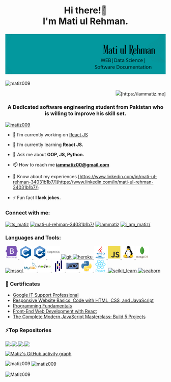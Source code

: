 <h1 align="center">Hi there!👋<br>I'm Mati ul Rehman.</h1>
<h3 align="center"><img src="Matiz_Cover.jpg"/></h3>
<p align="left"> <img src="https://komarev.com/ghpvc/?username=matiz009&label=Profile%20views&color=0e75b6&style=flat" alt="matiz009" /> </p>
<p align="right"><img src="https://img.shields.io/badge/WhatsApp-25D366?style=for-the-badge&logo=whatsapp&logoColor=white "/>[https://iammatiz.me]</p>
<h3 align="center">A Dedicated software engineering student from Pakistan who is willing to improve his skill set.</h3>


<p align="left"> <a href="https://github.com/ryo-ma/github-profile-trophy"><img src="https://github-profile-trophy.vercel.app/?username=matiz009" alt="matiz009" /></a> </p>

- 🔭 I’m currently working on [React JS](https://github.com/Matiz009/React-Learning)

- 🌱 I’m currently learning **React JS.**

- 💬 Ask me about **OOP, JS, Python.**

- 📫 How to reach me **iammatiz00@gmail.com**

- 📄 Know about my experiences [https://www.linkedin.com/in/mati-ul-rehman-34031b1b7/](https://www.linkedin.com/in/mati-ul-rehman-34031b1b7/)

- ⚡ Fun fact **I lack jokes.**



<h3 align="left">Connect with me:</h3>
<p align="left">
<a href="https://twitter.com/its_matiz" target="blank"><img align="center" src="https://raw.githubusercontent.com/rahuldkjain/github-profile-readme-generator/master/src/images/icons/Social/twitter.svg" alt="its_matiz" height="30" width="40" /></a>
<a href="https://linkedin.com/in/mati-ul-rehman-34031b1b7/" target="blank"><img align="center" src="https://raw.githubusercontent.com/rahuldkjain/github-profile-readme-generator/master/src/images/icons/Social/linked-in-alt.svg" alt="mati-ul-rehman-34031b1b7/" height="30" width="40" /></a>
<a href="https://fb.com/iammatiz" target="blank"><img align="center" src="https://raw.githubusercontent.com/rahuldkjain/github-profile-readme-generator/master/src/images/icons/Social/facebook.svg" alt="iammatiz" height="30" width="40" /></a>
<a href="https://instagram.com/i_am_matiz/" target="blank"><img align="center" src="https://raw.githubusercontent.com/rahuldkjain/github-profile-readme-generator/master/src/images/icons/Social/instagram.svg" alt="i_am_matiz/" height="30" width="40" /></a>
</p>

<h3 align="left">Languages and Tools:</h3>
<p align="left"> <a href="https://getbootstrap.com" target="_blank" rel="noreferrer"> <img src="https://raw.githubusercontent.com/devicons/devicon/master/icons/bootstrap/bootstrap-plain-wordmark.svg" alt="bootstrap" width="40" height="40"/> </a> <a href="https://www.cprogramming.com/" target="_blank" rel="noreferrer"> <img src="https://raw.githubusercontent.com/devicons/devicon/master/icons/c/c-original.svg" alt="c" width="40" height="40"/> </a> <a href="https://www.w3schools.com/cpp/" target="_blank" rel="noreferrer"> <img src="https://raw.githubusercontent.com/devicons/devicon/master/icons/cplusplus/cplusplus-original.svg" alt="cplusplus" width="40" height="40"/> </a> <a href="https://expressjs.com" target="_blank" rel="noreferrer"> <img src="https://raw.githubusercontent.com/devicons/devicon/master/icons/express/express-original-wordmark.svg" alt="express" width="40" height="40"/> </a> <a href="https://git-scm.com/" target="_blank" rel="noreferrer"> <img src="https://www.vectorlogo.zone/logos/git-scm/git-scm-icon.svg" alt="git" width="40" height="40"/> </a> <a href="https://heroku.com" target="_blank" rel="noreferrer"> <img src="https://www.vectorlogo.zone/logos/heroku/heroku-icon.svg" alt="heroku" width="40" height="40"/> </a> <a href="https://www.java.com" target="_blank" rel="noreferrer"> <img src="https://raw.githubusercontent.com/devicons/devicon/master/icons/java/java-original.svg" alt="java" width="40" height="40"/> </a> <a href="https://developer.mozilla.org/en-US/docs/Web/JavaScript" target="_blank" rel="noreferrer"> <img src="https://raw.githubusercontent.com/devicons/devicon/master/icons/javascript/javascript-original.svg" alt="javascript" width="40" height="40"/> </a> <a href="https://www.linux.org/" target="_blank" rel="noreferrer"> <img src="https://raw.githubusercontent.com/devicons/devicon/master/icons/linux/linux-original.svg" alt="linux" width="40" height="40"/> </a> <a href="https://www.mongodb.com/" target="_blank" rel="noreferrer"> <img src="https://raw.githubusercontent.com/devicons/devicon/master/icons/mongodb/mongodb-original-wordmark.svg" alt="mongodb" width="40" height="40"/> </a> <a href="https://www.microsoft.com/en-us/sql-server" target="_blank" rel="noreferrer"> <img src="https://www.svgrepo.com/show/303229/microsoft-sql-server-logo.svg" alt="mssql" width="40" height="40"/> </a> <a href="https://www.mysql.com/" target="_blank" rel="noreferrer"> <img src="https://raw.githubusercontent.com/devicons/devicon/master/icons/mysql/mysql-original-wordmark.svg" alt="mysql" width="40" height="40"/> </a> <a href="https://nodejs.org" target="_blank" rel="noreferrer"> <img src="https://raw.githubusercontent.com/devicons/devicon/master/icons/nodejs/nodejs-original-wordmark.svg" alt="nodejs" width="40" height="40"/> </a> <a href="https://pandas.pydata.org/" target="_blank" rel="noreferrer"> <img src="https://raw.githubusercontent.com/devicons/devicon/2ae2a900d2f041da66e950e4d48052658d850630/icons/pandas/pandas-original.svg" alt="pandas" width="40" height="40"/> </a> <a href="https://www.php.net" target="_blank" rel="noreferrer"> <img src="https://raw.githubusercontent.com/devicons/devicon/master/icons/php/php-original.svg" alt="php" width="40" height="40"/> </a> <a href="https://www.python.org" target="_blank" rel="noreferrer"> <img src="https://raw.githubusercontent.com/devicons/devicon/master/icons/python/python-original.svg" alt="python" width="40" height="40"/> </a> <a href="https://reactjs.org/" target="_blank" rel="noreferrer"> <img src="https://raw.githubusercontent.com/devicons/devicon/master/icons/react/react-original-wordmark.svg" alt="react" width="40" height="40"/> </a> <a href="https://scikit-learn.org/" target="_blank" rel="noreferrer"> <img src="https://upload.wikimedia.org/wikipedia/commons/0/05/Scikit_learn_logo_small.svg" alt="scikit_learn" width="40" height="40"/> </a> <a href="https://seaborn.pydata.org/" target="_blank" rel="noreferrer"> <img src="https://seaborn.pydata.org/_images/logo-mark-lightbg.svg" alt="seaborn" width="40" height="40"/> </a> </p>

  ### 📜 Certificates
  - [Google IT Support Professional](https://www.coursera.org/account/accomplishments/certificate/XR2LGMFAP8VU)
  - [Responsive Website Basics: Code with HTML, CSS, and JavaScript](https://www.coursera.org/account/accomplishments/certificate/T6SJ9XANKWBJ)
  - [Programming Fundamentals](https://www.coursera.org/account/accomplishments/certificate/PFDHDWS7SDUA)
  - [Front-End Web Development with React](https://www.coursera.org/account/accomplishments/certificate/PVPTZC2L43AE)
  - [The Complete Modern JavaScript Masterclass: Build 5 Projects](https://www.udemy.com/certificate/UC-7a9b1002-6a4a-433e-8b01-f82d537f5771/)
  
   ### ⚡Top Repositories
   <a href="https://github.com/Matiz009/NLP-Processing">
  <img align="center"  src="https://github-readme-stats.vercel.app/api/pin/?username=Matiz009&repo=NLP-Processing&theme=react" />
</a>
<a href="https://github.com/Matiz009/School-Management-System">
  <img align="center"  src="https://github-readme-stats.vercel.app/api/pin/?username=Matiz009&repo=School-Management-System&theme=react" />
</a>
<a href="https://github.com/Matiz009/OOP-Learning-using-java">
  <img align="center"  src="https://github-readme-stats.vercel.app/api/pin/?username=Matiz009&repo=OOP-Learning-using-java&theme=react" />
</a>
<a href="https://github.com/Matiz009/Visualization-using-folium">
  <img align="center"  src="https://github-readme-stats.vercel.app/api/pin/?username=Matiz009&repo=Visualization-using-folium&theme=react" />
</a>





<br>

[![Matiz's GitHub activity graph](https://activity-graph.herokuapp.com/graph?username=Matiz009&&theme=xcode)](https://github.com/Matiz009)

<p><img align="left" src="https://github-readme-stats.vercel.app/api/top-langs?username=matiz009&show_icons=true&locale=en&layout=compact" alt="matiz009" /></p>
<p>&nbsp;<img align="center" src="https://github-readme-stats.vercel.app/api?username=matiz009&show_icons=true&locale=en" alt="matiz009" /></p>
<p><img align="center" src="https://github-readme-streak-stats.herokuapp.com/?user=Matiz009&&theme=tokyonight" alt="Matiz009" /></p>
